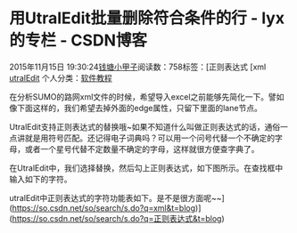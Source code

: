 # 用UtralEdit批量删除符合条件的行 - lyx的专栏 - CSDN博客





2015年11月15日 19:30:24[钱塘小甲子](https://me.csdn.net/qtlyx)阅读数：758标签：[正则表达式																[xml																[utralEdit](https://so.csdn.net/so/search/s.do?q=utralEdit&t=blog)
个人分类：[软件教程](https://blog.csdn.net/qtlyx/article/category/5936699)





在分析SUMO的路网xml文件的时候，希望导入excel之前能够先简化一下。譬如像下面这样的，我们希望去掉外面的edge属性，只留下里面的lane节点。




UtralEdit支持正则表达式的替换哦~如果不知道什么叫做正则表达式的话，通俗一点讲就是用符号匹配。还记得电子词典吗？可以用一个问号代替一个不确定的字母，或者一个星号代替不定数量不确定的字母，这样就很方便查字典了。

在UtralEdit中，我们选择替换，然后勾上正则表达式，如下图所示。在查找框中输入如下的字符。




utralEdit中正则表达式的字符功能表如下。是不是很方面呢~~](https://so.csdn.net/so/search/s.do?q=xml&t=blog)](https://so.csdn.net/so/search/s.do?q=正则表达式&t=blog)




